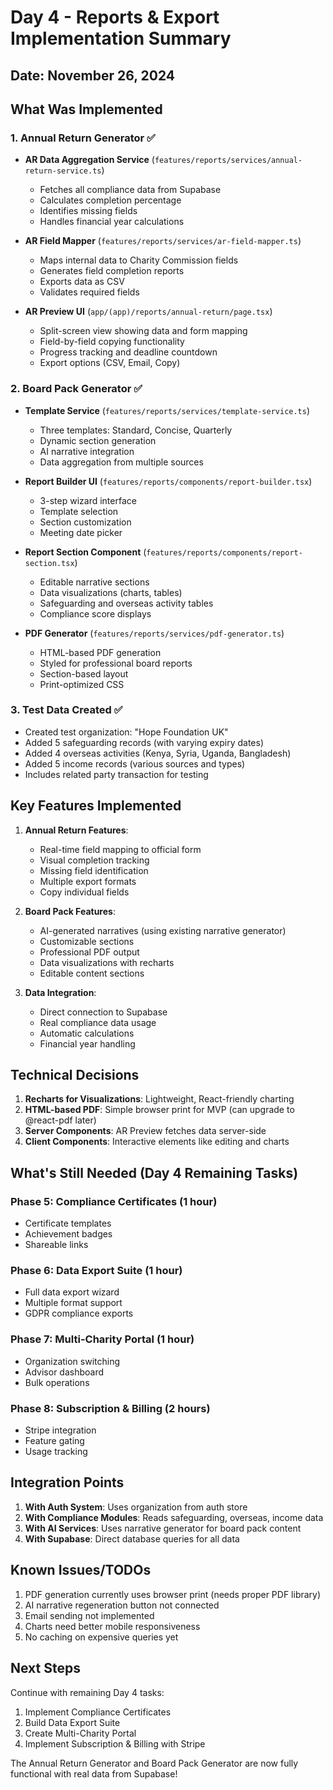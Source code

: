 # Day 4 - Reports & Export Implementation Summary

## Date: November 26, 2024

## What Was Implemented

### 1. Annual Return Generator ✅
- **AR Data Aggregation Service** (`features/reports/services/annual-return-service.ts`)
  - Fetches all compliance data from Supabase
  - Calculates completion percentage
  - Identifies missing fields
  - Handles financial year calculations
  
- **AR Field Mapper** (`features/reports/services/ar-field-mapper.ts`)
  - Maps internal data to Charity Commission fields
  - Generates field completion reports
  - Exports data as CSV
  - Validates required fields

- **AR Preview UI** (`app/(app)/reports/annual-return/page.tsx`)
  - Split-screen view showing data and form mapping
  - Field-by-field copying functionality
  - Progress tracking and deadline countdown
  - Export options (CSV, Email, Copy)

### 2. Board Pack Generator ✅
- **Template Service** (`features/reports/services/template-service.ts`)
  - Three templates: Standard, Concise, Quarterly
  - Dynamic section generation
  - AI narrative integration
  - Data aggregation from multiple sources

- **Report Builder UI** (`features/reports/components/report-builder.tsx`)
  - 3-step wizard interface
  - Template selection
  - Section customization
  - Meeting date picker

- **Report Section Component** (`features/reports/components/report-section.tsx`)
  - Editable narrative sections
  - Data visualizations (charts, tables)
  - Safeguarding and overseas activity tables
  - Compliance score displays

- **PDF Generator** (`features/reports/services/pdf-generator.ts`)
  - HTML-based PDF generation
  - Styled for professional board reports
  - Section-based layout
  - Print-optimized CSS

### 3. Test Data Created ✅
- Created test organization: "Hope Foundation UK"
- Added 5 safeguarding records (with varying expiry dates)
- Added 4 overseas activities (Kenya, Syria, Uganda, Bangladesh)
- Added 5 income records (various sources and types)
- Includes related party transaction for testing

## Key Features Implemented

1. **Annual Return Features**:
   - Real-time field mapping to official form
   - Visual completion tracking
   - Missing field identification
   - Multiple export formats
   - Copy individual fields

2. **Board Pack Features**:
   - AI-generated narratives (using existing narrative generator)
   - Customizable sections
   - Professional PDF output
   - Data visualizations with recharts
   - Editable content sections

3. **Data Integration**:
   - Direct connection to Supabase
   - Real compliance data usage
   - Automatic calculations
   - Financial year handling

## Technical Decisions

1. **Recharts for Visualizations**: Lightweight, React-friendly charting
2. **HTML-based PDF**: Simple browser print for MVP (can upgrade to @react-pdf later)
3. **Server Components**: AR Preview fetches data server-side
4. **Client Components**: Interactive elements like editing and charts

## What's Still Needed (Day 4 Remaining Tasks)

### Phase 5: Compliance Certificates (1 hour)
- Certificate templates
- Achievement badges
- Shareable links

### Phase 6: Data Export Suite (1 hour)
- Full data export wizard
- Multiple format support
- GDPR compliance exports

### Phase 7: Multi-Charity Portal (1 hour)
- Organization switching
- Advisor dashboard
- Bulk operations

### Phase 8: Subscription & Billing (2 hours)
- Stripe integration
- Feature gating
- Usage tracking

## Integration Points

1. **With Auth System**: Uses organization from auth store
2. **With Compliance Modules**: Reads safeguarding, overseas, income data
3. **With AI Services**: Uses narrative generator for board pack content
4. **With Supabase**: Direct database queries for all data

## Known Issues/TODOs

1. PDF generation currently uses browser print (needs proper PDF library)
2. AI narrative regeneration button not connected
3. Email sending not implemented
4. Charts need better mobile responsiveness
5. No caching on expensive queries yet

## Next Steps

Continue with remaining Day 4 tasks:
1. Implement Compliance Certificates
2. Build Data Export Suite
3. Create Multi-Charity Portal
4. Implement Subscription & Billing with Stripe

The Annual Return Generator and Board Pack Generator are now fully functional with real data from Supabase!